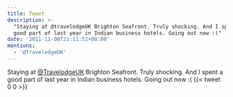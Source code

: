 ```yaml
---
title: Tweet
description: >-
  "Staying at @travelodgeUK Brighton Seafront. Truly shocking. And I spent a
  good part of last year in Indian business hotels. Going out now :("
date: '2011-11-08T21:11:52+00:00'
mentions:
  - '@TravelodgeUK'
---
```

Staying at [@TravelodgeUK](https://twitter.com/@TravelodgeUK) Brighton Seafront. Truly shocking. And I spent a good part of last year in Indian business hotels. Going out now :(
      {{< tweet 0 0 >}}
    
